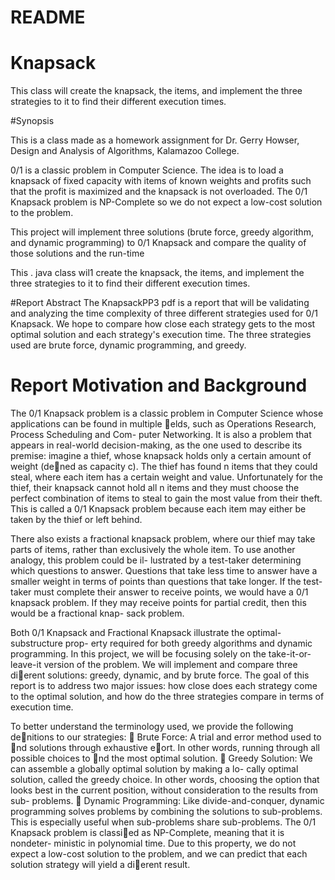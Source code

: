# README
# Knapsack

This class will create the knapsack, the items, and implement the three  strategies to it to find their different execution times.

#Synopsis

This is a class made as a homework assignment for Dr. Gerry Howser, Design and Analysis of Algorithms, Kalamazoo College.

0/1 is a classic problem in Computer Science. The idea is to  load a knapsack of fixed capacity with items of known weights and profits such that the profit is maximized and the knapsack is not overloaded.
The 0/1 Knapsack problem is NP-Complete so we do not expect a low-cost solution to the problem.

This project will implement three solutions (brute force, greedy algorithm, and dynamic programming) to 0/1 Knapsack and compare the quality of those solutions and the run-time

This . java class wil1 create the knapsack, the items, and implement the three strategies to it to find their different execution times.

#Report Abstract
The KnapsackPP3 pdf is a report that will be validating and analyzing the time complexity of three different
strategies used for 0/1 Knapsack. We hope to compare how close each strategy gets
to the most optimal solution and each strategy's execution time. The three strategies
used are brute force, dynamic programming, and greedy.


# Report Motivation and Background
The 0/1 Knapsack problem is a classic problem in Computer Science whose applications
can be found in multiple elds, such as Operations Research, Process Scheduling and Com-
puter Networking. It is also a problem that appears in real-world decision-making, as the one
used to describe its premise: imagine a thief, whose knapsack holds only a certain amount
of weight (dened as capacity c). The thief has found n items that they could steal, where
each item has a certain weight and value. Unfortunately for the thief, their knapsack cannot
hold all n items and they must choose the perfect combination of items to steal to gain the
most value from their theft. This is called a 0/1 Knapsack problem because each item may
either be taken by the thief or left behind.

There also exists a fractional knapsack problem, where our thief may take parts of items,
rather than exclusively the whole item. To use another analogy, this problem could be il-
lustrated by a test-taker determining which questions to answer. Questions that take less
time to answer have a smaller weight in terms of points than questions that take longer. If
the test-taker must complete their answer to receive points, we would have a 0/1 knapsack
problem. If they may receive points for partial credit, then this would be a fractional knap-
sack problem.

Both 0/1 Knapsack and Fractional Knapsack illustrate the optimal-substructure prop-
erty required for both greedy algorithms and dynamic programming. In this project, we will
be focusing solely on the take-it-or-leave-it version of the problem. We will implement and
compare three dierent solutions: greedy, dynamic, and by brute force. The goal of this
report is to address two major issues: how close does each strategy come to the optimal
solution, and how do the three strategies compare in terms of execution time.

To better understand the terminology used, we provide the following denitions to our
strategies:
 Brute Force: A trial and error method used to nd solutions through exhaustive
eort. In other words, running through all possible choices to nd the most optimal
solution.
 Greedy Solution: We can assemble a globally optimal solution by making a lo-
cally optimal solution, called the greedy choice. In other words, choosing the option
that looks best in the current position, without consideration to the results from sub-
problems.
 Dynamic Programming: Like divide-and-conquer, dynamic programming solves
problems by combining the solutions to sub-problems. This is especially useful when
sub-problems share sub-problems.
The 0/1 Knapsack problem is classied as NP-Complete, meaning that it is nondeter-
ministic in polynomial time. Due to this property, we do not expect a low-cost solution to
the problem, and we can predict that each solution strategy will yield a dierent result.
